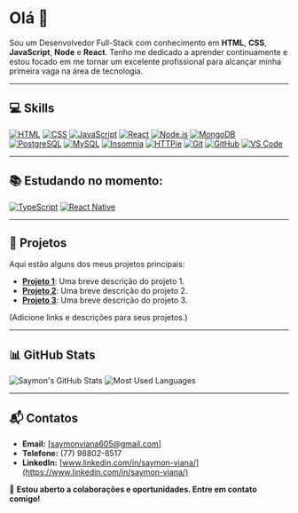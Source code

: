 # Olá 👋

Sou um Desenvolvedor Full-Stack com conhecimento em **HTML**, **CSS**, **JavaScript**, **Node** e **React**. Tenho me dedicado a aprender continuamente e estou focado em me tornar um excelente profissional para alcançar minha primeira vaga na área de tecnologia.

---

## 💻 Skills
[![HTML](https://img.shields.io/badge/-HTML-E34F26?style=for-the-badge&logo=html5&logoColor=white)](https://developer.mozilla.org/pt-BR/docs/Web/HTML)
[![CSS](https://img.shields.io/badge/-CSS-1572B6?style=for-the-badge&logo=css3&logoColor=white)](https://developer.mozilla.org/pt-BR/docs/Web/CSS)
[![JavaScript](https://img.shields.io/badge/-JavaScript-F7DF1E?style=for-the-badge&logo=javascript&logoColor=black)](https://developer.mozilla.org/pt-BR/docs/Web/JavaScript)
[![React](https://img.shields.io/badge/-React-61DAFB?style=for-the-badge&logo=react&logoColor=black)](https://react.dev/)
[![Node.js](https://img.shields.io/badge/-Node.js-339933?style=for-the-badge&logo=nodedotjs&logoColor=white)](https://nodejs.org/)
[![MongoDB](https://img.shields.io/badge/-MongoDB-47A248?style=for-the-badge&logo=mongodb&logoColor=white)](https://www.mongodb.com/)
[![PostgreSQL](https://img.shields.io/badge/-PostgreSQL-336791?style=for-the-badge&logo=postgresql&logoColor=white)](https://www.postgresql.org/)
[![MySQL](https://img.shields.io/badge/-MySQL-4479A1?style=for-the-badge&logo=mysql&logoColor=white)](https://www.mysql.com/)
[![Insomnia](https://img.shields.io/badge/-Insomnia-4000BF?style=for-the-badge&logo=insomnia&logoColor=white)](https://insomnia.rest/)
[![HTTPie](https://img.shields.io/badge/-HTTPie-222222?style=for-the-badge&logo=httpie&logoColor=orange)](https://httpie.io/)
[![Git](https://img.shields.io/badge/-Git-F05032?style=for-the-badge&logo=git&logoColor=white)](https://git-scm.com/)
[![GitHub](https://img.shields.io/badge/-GitHub-181717?style=for-the-badge&logo=github&logoColor=white)](https://github.com/)
[![VS Code](https://img.shields.io/badge/-VS%20Code-0078D4?style=for-the-badge&logo=visualstudiocode&logoColor=white)](https://code.visualstudio.com/)

---

## 📚 Estudando no momento:
[![TypeScript](https://img.shields.io/badge/-TypeScript-3178C6?style=for-the-badge&logo=typescript&logoColor=white)](https://www.typescriptlang.org/)
[![React Native](https://img.shields.io/badge/-React%20Native-61DAFB?style=for-the-badge&logo=react&logoColor=black)](https://reactnative.dev/)

---

## 🚀 Projetos
Aqui estão alguns dos meus projetos principais:
- **[Projeto 1](#)**: Uma breve descrição do projeto 1.
- **[Projeto 2](#)**: Uma breve descrição do projeto 2.
- **[Projeto 3](#)**: Uma breve descrição do projeto 3.

(Adicione links e descrições para seus projetos.)

---

## 📊 GitHub Stats
![Saymon's GitHub Stats](https://github-readme-stats.vercel.app/api?username=Parzival-iz&show_icons=true&theme=radical)
![Most Used Languages](https://github-readme-stats.vercel.app/api/top-langs/?username=Parzival-iz&layout=compact&theme=radical)

---

## 📬 Contatos
- **Email:** [saymonviana605@gmail.com] 
- **Telefone:** (77) 98802-8517  
- **LinkedIn:** [www.linkedin.com/in/saymon-viana/](https://www.linkedin.com/in/saymon-viana/)  

💬 **Estou aberto a colaborações e oportunidades. Entre em contato comigo!**
